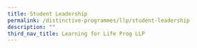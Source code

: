 ```yaml
---
title: Student Leadership
permalink: /distinctive-programmes/llp/student-leadership
description: ""
third_nav_title: Learning for Life Prog LLP
---
```


